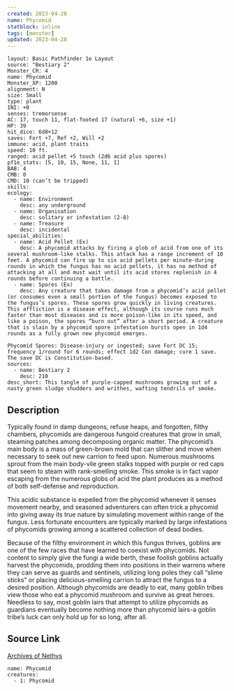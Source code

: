 ```yaml
---
created: 2023-04-28
name: Phycomid
statblock: inline
tags: [monster]
updated: 2023-04-28
---
```

```statblock
layout: Basic Pathfinder 1e Layout
source: "Bestiary 2"
Monster_CR: 4
name: Phycomid
Monster_XP: 1200
alignment: N
size: Small
type: plant
INI: +0
senses: tremorsense
AC: 17, touch 11, flat-footed 17 (natural +6, size +1)
HP: 39
hit_dice: 6d8+12
saves: Fort +7, Ref +2, Will +2
immune: acid, plant traits
speed: 10 ft.
ranged: acid pellet +5 touch (2d6 acid plus spores)
pf1e_stats: [5, 10, 15, None, 11, 1]
BAB: 4
CMB: 0
CMD: 10 (can’t be tripped)
skills: 
ecology:
  - name: Environment
    desc: any underground
  - name: Organisation
    desc: solitary or infestation (2-8)
  - name: Treasure
    desc: incidental
special_abilities:
  - name: Acid Pellet (Ex)
    desc: A phycomid attacks by firing a glob of acid from one of its several mushroom-like stalks. This attack has a range increment of 10 feet. A phycomid can fire up to six acid pellets per minute-during rounds in which the fungus has no acid pellets, it has no method of attacking at all and must wait until its acid stores replenish in 4 rounds before continuing a battle.
  - name: Spores (Ex)
    desc: Any creature that takes damage from a phycomid’s acid pellet (or consumes even a small portion of the fungus) becomes exposed to the fungus’s spores. These spores grow quickly in living creatures. This affliction is a disease effect, although its course runs much faster than most diseases and is more poison-like in its speed, and like a poison, the spores “burn out” after a short period. A creature that is slain by a phycomid spore infestation bursts open in 1d4 rounds as a fully grown new phycomid emerges.

Phycomid Spores: Disease-injury or ingested; save Fort DC 15; frequency 1/round for 6 rounds; effect 1d2 Con damage; cure 1 save. The save DC is Constitution-based.
sources:
  - name: Bestiary 2
    desc: 210
desc_short: This tangle of purple-capped mushrooms growing out of a nasty green sludge shudders and writhes, wafting tendrils of smoke.
```
## Description
Typically found in damp dungeons, refuse heaps, and forgotten, filthy chambers, phycomids are dangerous fungoid creatures that grow in small, steaming patches among decomposing organic matter. The phycomid’s main body is a mass of green-brown mold that can slither and move when necessary to seek out new carrion to feed upon. Numerous mushrooms sprout from the main body-vile green stalks topped with purple or red caps that seem to steam with rank-smelling smoke. This smoke is in fact vapor escaping from the numerous globs of acid the plant produces as a method of both self-defense and reproduction.

This acidic substance is expelled from the phycomid whenever it senses movement nearby, and seasoned adventurers can often trick a phycomid into giving away its true nature by simulating movement within range of the fungus. Less fortunate encounters are typically marked by large infestations of phycomids growing among a scattered collection of dead bodies.

Because of the filthy environment in which this fungus thrives, goblins are one of the few races that have learned to coexist with phycomids. Not content to simply give the fungi a wide berth, these foolish goblins actually harvest the phycomids, prodding them into positions in their warrens where they can serve as guards and sentinels, utilizing long poles they call “slime sticks” or placing delicious-smelling carrion to attract the fungus to a desired position. Although phycomids are deadly to eat, many goblin tribes view those who eat a phycomid mushroom and survive as great heroes. Needless to say, most goblin lairs that attempt to utilize phycomids as guardians eventually become nothing more than phycomid lairs-a goblin tribe’s luck can only hold up for so long, after all.
## Source Link
[Archives of Nethys](https://aonprd.com/MonsterDisplay.aspx?ItemName=Phycomid)
```encounter-table
name: Phycomid
creatures:
  - 1: Phycomid
```
